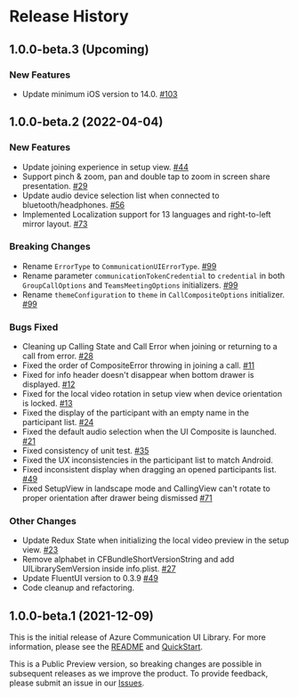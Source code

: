 # Release History
## 1.0.0-beta.3 (Upcoming)
### New Features
- Update minimum iOS version to 14.0. [#103](https://github.com/Azure/communication-ui-library-ios/pull/103)

## 1.0.0-beta.2 (2022-04-04)
### New Features
- Update joining experience in setup view. [#44](https://github.com/Azure/communication-ui-library-ios/pull/44)
- Support pinch & zoom, pan and double tap to zoom in screen share presentation. [#29](https://github.com/Azure/communication-ui-library-ios/pull/29)
- Update audio device selection list when connected to bluetooth/headphones. [#56](https://github.com/Azure/communication-ui-library-ios/pull/56)
- Implemented Localization support for 13 languages and right-to-left mirror layout. [#73](https://github.com/Azure/communication-ui-library-ios/pull/73) 
 
### Breaking Changes
- Rename `ErrorType` to `CommunicationUIErrorType`. [#99](https://github.com/Azure/communication-ui-library-ios/pull/99)
- Rename parameter `communicationTokenCredential` to `credential` in both `GroupCallOptions` and `TeamsMeetingOptions` initializers. [#99](https://github.com/Azure/communication-ui-library-ios/pull/99)
- Rename `themeConfiguration` to `theme` in `CallCompositeOptions` initializer. [#99](https://github.com/Azure/communication-ui-library-ios/pull/99)

### Bugs Fixed
- Cleaning up Calling State and Call Error when joining or returning to a call from error. [#28](https://github.com/Azure/communication-ui-library-ios/pull/28)
- Fixed the order of CompositeError throwing in joining a call. [#11](https://github.com/Azure/communication-ui-library-ios/pull/11)
- Fixed for info header doesn't disappear when bottom drawer is displayed. [#12](https://github.com/Azure/communication-ui-library-ios/pull/12)
- Fixed for the local video rotation in setup view when device orientation is locked. [#13](https://github.com/Azure/communication-ui-library-ios/pull/13)
- Fixed the display of the participant with an empty name in the participant list. [#24](https://github.com/Azure/communication-ui-library-ios/pull/24)
- Fixed the default audio selection when the UI Composite is launched. [#21](https://github.com/Azure/communication-ui-library-ios/pull/21)
- Fixed consistency of unit test. [#35](https://github.com/Azure/communication-ui-library-ios/pull/35)
- Fixed the UX inconsistencies in the participant list to match Android.
- Fixed inconsistent display when dragging an opened participants list. [#49](https://github.com/Azure/communication-ui-library-ios/pull/49)
- Fixed SetupView in landscape mode and CallingView can't rotate to proper orientation after drawer being dismissed [#71](https://github.com/Azure/communication-ui-library-ios/pull/71)

### Other Changes
- Update Redux State when initializing the local video preview in the setup view. [#23](https://github.com/Azure/communication-ui-library-ios/pull/23)
- Remove alphabet in CFBundleShortVersionString and add UILibrarySemVersion inside info.plist. [#27](https://github.com/Azure/communication-ui-library-ios/pull/27)
- Update FluentUI version to 0.3.9 [#49](https://github.com/Azure/communication-ui-library-ios/pull/49)
- Code cleanup and refactoring.


## 1.0.0-beta.1 (2021-12-09)
This is the initial release of Azure Communication UI Library. For more information, please see the [README](README.md) and [QuickStart](https://docs.microsoft.com/en-us/azure/communication-services/quickstarts/ui-library/get-started-call?tabs=kotlin&pivots=platform-ios).

This is a Public Preview version, so breaking changes are possible in subsequent releases as we improve the product. To provide feedback, please submit an issue in our [Issues](https://github.com/Azure/communication-ui-library-ios/issues).
